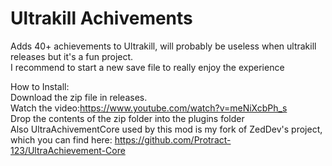 # Ultrakill Achivements

Adds 40+ achievements to Ultrakill, will probably be useless when ultrakill releases but it's a fun project.
<br>I recommend to start a new save file to really enjoy the experience

How to Install:
<br>
Download the zip file in releases.
<br>
Watch the video:https://www.youtube.com/watch?v=meNiXcbPh_s
<br>
Drop the contents of the zip folder into the plugins folder
<br>
Also UltraAchivementCore used by this mod is my fork of ZedDev's project, which you can find here: https://github.com/Protract-123/UltraAchievement-Core
